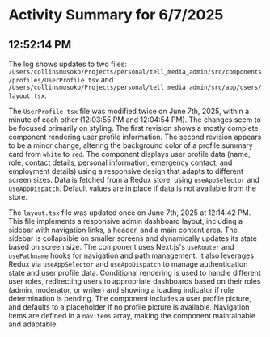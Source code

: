 # Activity Summary for 6/7/2025

## 12:52:14 PM
The log shows updates to two files: `/Users/collinsmusoko/Projects/personal/tell_media_admin/src/components/profiles/UserProfile.tsx` and `/Users/collinsmusoko/Projects/personal/tell_media_admin/src/app/users/layout.tsx`.

The `UserProfile.tsx` file was modified twice on June 7th, 2025, within a minute of each other (12:03:55 PM and 12:04:54 PM).  The changes seem to be focused primarily on styling. The first revision shows a mostly complete component rendering user profile information. The second revision appears to be a minor change, altering the background color of a profile summary card from `white` to `red`. The component displays user profile data (name, role, contact details, personal information, emergency contact, and employment details) using a responsive design that adapts to different screen sizes.  Data is fetched from a Redux store, using `useAppSelector` and `useAppDispatch`.  Default values are in place if data is not available from the store.

The `layout.tsx` file was updated once on June 7th, 2025 at 12:14:42 PM. This file implements a responsive admin dashboard layout, including a sidebar with navigation links, a header, and a main content area.  The sidebar is collapsible on smaller screens and dynamically updates its state based on screen size. The component uses Next.js's `useRouter` and `usePathname` hooks for navigation and path management. It also leverages Redux via `useAppSelector` and `useAppDispatch` to manage authentication state and user profile data.  Conditional rendering is used to handle different user roles, redirecting users to appropriate dashboards based on their roles (admin, moderator, or writer) and showing a loading indicator if role determination is pending.  The component includes a user profile picture, and defaults to a placeholder if no profile picture is available.  Navigation items are defined in a `navItems` array, making the component maintainable and adaptable.
